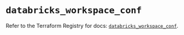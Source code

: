 # `databricks_workspace_conf`

Refer to the Terraform Registry for docs: [`databricks_workspace_conf`](https://registry.terraform.io/providers/databricks/databricks/1.49.0/docs/resources/workspace_conf).
